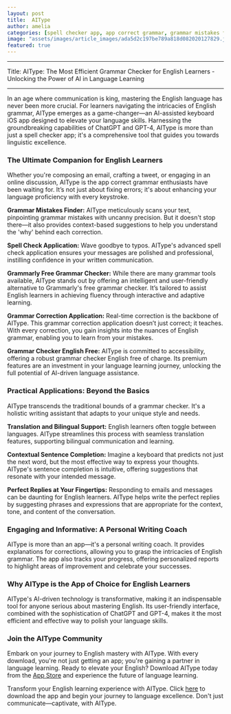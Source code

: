 ```yaml
---
layout: post
title:  AIType
author: amelia
categories: [spell checker app, app correct grammar, grammar mistakes finder, spell check application, grammarly free grammar checker, grammar correction application, grammar checker english free]
image: "assets/images/article_images/ada5d2c197be789a818d082020127829.jpg"
featured: true
---
```


---

Title: AIType: The Most Efficient Grammar Checker for English Learners - Unlocking the Power of AI in Language Learning

---

In an age where communication is king, mastering the English language has never been more crucial. For learners navigating the intricacies of English grammar, AIType emerges as a game-changer—an AI-assisted keyboard iOS app designed to elevate your language skills. Harnessing the groundbreaking capabilities of ChatGPT and GPT-4, AIType is more than just a spell checker app; it's a comprehensive tool that guides you towards linguistic excellence.

### The Ultimate Companion for English Learners

Whether you're composing an email, crafting a tweet, or engaging in an online discussion, AIType is the app correct grammar enthusiasts have been waiting for. It’s not just about fixing errors; it's about enhancing your language proficiency with every keystroke.

**Grammar Mistakes Finder:** AIType meticulously scans your text, pinpointing grammar mistakes with uncanny precision. But it doesn't stop there—it also provides context-based suggestions to help you understand the 'why' behind each correction.

**Spell Check Application:** Wave goodbye to typos. AIType's advanced spell check application ensures your messages are polished and professional, instilling confidence in your written communication.

**Grammarly Free Grammar Checker:** While there are many grammar tools available, AIType stands out by offering an intelligent and user-friendly alternative to Grammarly's free grammar checker. It’s tailored to assist English learners in achieving fluency through interactive and adaptive learning.

**Grammar Correction Application:** Real-time correction is the backbone of AIType. This grammar correction application doesn’t just correct; it teaches. With every correction, you gain insights into the nuances of English grammar, enabling you to learn from your mistakes.

**Grammar Checker English Free:** AIType is committed to accessibility, offering a robust grammar checker English free of charge. Its premium features are an investment in your language learning journey, unlocking the full potential of AI-driven language assistance.

### Practical Applications: Beyond the Basics

AIType transcends the traditional bounds of a grammar checker. It's a holistic writing assistant that adapts to your unique style and needs.

**Translation and Bilingual Support:** English learners often toggle between languages. AIType streamlines this process with seamless translation features, supporting bilingual communication and learning.

**Contextual Sentence Completion:** Imagine a keyboard that predicts not just the next word, but the most effective way to express your thoughts. AIType's sentence completion is intuitive, offering suggestions that resonate with your intended message.

**Perfect Replies at Your Fingertips:** Responding to emails and messages can be daunting for English learners. AIType helps write the perfect replies by suggesting phrases and expressions that are appropriate for the context, tone, and content of the conversation.

### Engaging and Informative: A Personal Writing Coach

AIType is more than an app—it's a personal writing coach. It provides explanations for corrections, allowing you to grasp the intricacies of English grammar. The app also tracks your progress, offering personalized reports to highlight areas of improvement and celebrate your successes.

### Why AIType is the App of Choice for English Learners

AIType's AI-driven technology is transformative, making it an indispensable tool for anyone serious about mastering English. Its user-friendly interface, combined with the sophistication of ChatGPT and GPT-4, makes it the most efficient and effective way to polish your language skills.

### Join the AIType Community

Embark on your journey to English mastery with AIType. With every download, you're not just getting an app; you're gaining a partner in language learning. Ready to elevate your English? Download AIType today from the [App Store](https://apps.apple.com/us/app/aitype-grammar-check-keyboard/id6469163944) and experience the future of language learning.

Transform your English learning experience with AIType. Click [here](https://apps.apple.com/us/app/aitype-grammar-check-keyboard/id6469163944) to download the app and begin your journey to language excellence. Don't just communicate—captivate, with AIType.